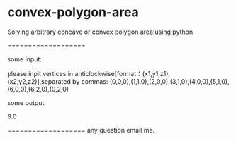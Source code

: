 convex-polygon-area
===================

Solving arbitrary concave or convex polygon area!using python

===================

some input:

please inpit vertices in anticlockwise[format：(x1,y1,z1),(x2,y2,z2)],separated by commas:
(0,0,0),(1,1,0),(2,0,0),(3,1,0),(4,0,0),(5,1,0),(6,0,0),(6,2,0),(0,2,0)

some output:

9.0

===================
any question email me.
